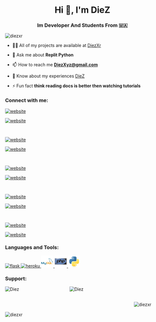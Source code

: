 <h1 align="center">Hi 👋, I'm DieZ</h1>

<h3 align="center">Im Developer And Students From 🇲🇦</h3>

<p align="left"> <img src="https://komarev.com/ghpvc/?username=diezxr&label=Profile%20views&color=0e75b6&style=flat" alt="diezxr" /> </p>

- 👨‍💻 All of my projects are available at [DiezXr](https://t.me/DiezXr)

- 💬 Ask me about **Replit Python**

- 📫 How to reach me **DiezXyz@gmail.com**

- 📄 Know about my experiences [DieZ](https://github.com/DiezXr)

- ⚡ Fun fact **think reading docs is better then watching tutorials**

<h3 align="left">Connect with me:</h3>

[![website](./img/globe-light.svg)](https://DieZ.com#gh-light-mode-only)

[![website](./img/globe-dark.svg)](https://codestackr.com#gh-dark-mode-only)

&nbsp;&nbsp;

[![website](./img/youtube-light.svg)](https://youtube.com/DieZ#gh-light-mode-only)

[![website](./img/youtube-dark.svg)](https://youtube.com/DieZ#gh-dark-mode-only)

&nbsp;&nbsp;

[![website](./img/twitter-light.svg)](https://twitter.com/DieZ#gh-light-mode-only)

[![website](./img/twitter-dark.svg)](https://twitter.com/DieZ#gh-dark-mode-only)

&nbsp;&nbsp;

[![website](./img/linkedin-light.svg)](https://linkedin.com/in/DieZ#gh-light-mode-only)

[![website](./img/linkedin-dark.svg)](https://linkedin.com/in/DieZ#gh-dark-mode-only)

&nbsp;&nbsp;

[![website](./img/instagram-light.svg)](https://instagram.com/haku.xr#gh-light-mode-only)

[![website](./img/instagram-dark.svg)](https://instagram.com/haku.xr#gh-dark-mode-only)

</p>

<h3 align="left">Languages and Tools:</h3>

<p align="left"> <a href="https://flask.palletsprojects.com/" target="_blank" rel="noreferrer"> <img src="https://www.vectorlogo.zone/logos/pocoo_flask/pocoo_flask-icon.svg" alt="flask" width="40" height="40"/> </a> <a href="https://heroku.com" target="_blank" rel="noreferrer"> <img src="https://www.vectorlogo.zone/logos/heroku/heroku-icon.svg" alt="heroku" width="40" height="40"/> </a> <a href="https://www.mysql.com/" target="_blank" rel="noreferrer"> <img src="https://raw.githubusercontent.com/devicons/devicon/master/icons/mysql/mysql-original-wordmark.svg" alt="mysql" width="40" height="40"/> </a> <a href="https://www.php.net" target="_blank" rel="noreferrer"> <img src="https://raw.githubusercontent.com/devicons/devicon/master/icons/php/php-original.svg" alt="php" width="40" height="40"/> </a> <a href="https://www.python.org" target="_blank" rel="noreferrer"> <img src="https://raw.githubusercontent.com/devicons/devicon/master/icons/python/python-original.svg" alt="python" width="40" height="40"/> </a> </p>

<h3 align="left">Support:</h3>

<p><a href="https://www.buymeacoffee.com/Diez"> <img align="left" src="https://cdn.buymeacoffee.com/buttons/v2/default-yellow.png" height="50" width="210" alt="Diez" /></a><a href="https://ko-fi.com/Diez"> <img align="left" src="https://cdn.ko-fi.com/cdn/kofi3.png?v=3" height="50" width="210" alt="Diez" /></a></p><br><br>

<p><img align="center" src="https://github-readme-stats.vercel.app/api/top-langs?username=diezxr&show_icons=true&locale=en&layout=compact" alt="diezxr" /></p>

<p><img align="center" src="https://github-readme-streak-stats.herokuapp.com/?user=diezxr&" alt="diezxr" /></p>


